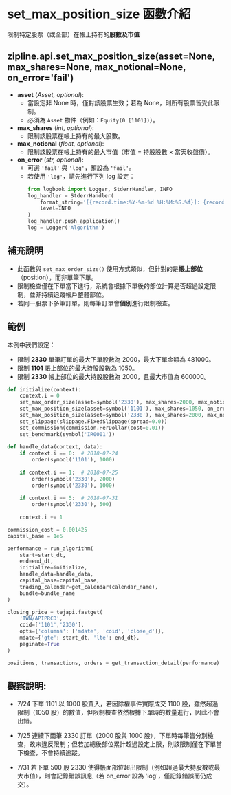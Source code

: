 # set_max_position_size 函數介紹

限制特定股票（或全部）在帳上持有的**股數及市值**

## zipline.api.set_max_position_size(asset=None, max_shares=None, max_notional=None, on_error='fail')

- **asset** (*Asset, optional*):
  - 當設定非 None 時，僅對該股票生效；若為 None，則所有股票皆受此限制。
  - 必須為 `Asset` 物件（例如：`Equity(0 [1101])`）。
- **max_shares** (*int, optional*):
  - 限制該股票在帳上持有的最大股數。
- **max_notional** (*float, optional*):
  - 限制該股票在帳上持有的最大市值（市值 = 持股股數 × 當天收盤價）。
- **on_error** (*str, optional*):
  - 可選 `'fail'` 與 `'log'`，預設為 `'fail'`。
  - 若使用 `'log'`，請先進行下列 log 設定：
    ```python
    from logbook import Logger, StderrHandler, INFO
    log_handler = StderrHandler(
        format_string='[{record.time:%Y-%m-%d %H:%M:%S.%f}]: {record.level_name}: {record.func_name}: {record.message}',
        level=INFO
    )
    log_handler.push_application()
    log = Logger('Algorithm')
    ```

## 補充說明

- 此函數與 `set_max_order_size()` 使用方式類似，但針對的是**帳上部位**（position），而非單筆下單。
- 限制檢查僅在下單當下進行，系統會根據下單後的部位計算是否超過設定限制，並非持續追蹤帳戶整體部位。
- 若同一股票下多筆訂單，則每筆訂單會**個別**進行限制檢查。

## 範例

本例中我們設定：
- 限制 **2330** 單筆訂單的最大下單股數為 2000，最大下單金額為 481000。
- 限制 **1101** 帳上部位的最大持股股數為 1050。
- 限制 **2330** 帳上部位的最大持股股數為 2000，且最大市值為 600000。

```python
def initialize(context):
    context.i = 0
    set_max_order_size(asset=symbol('2330'), max_shares=2000, max_notional=481000, on_error='log')
    set_max_position_size(asset=symbol('1101'), max_shares=1050, on_error='log')
    set_max_position_size(asset=symbol('2330'), max_shares=2000, max_notional=600000, on_error='log')
    set_slippage(slippage.FixedSlippage(spread=0.0))
    set_commission(commission.PerDollar(cost=0.01))
    set_benchmark(symbol('IR0001'))
    
def handle_data(context, data):
    if context.i == 0:  # 2018-07-24
        order(symbol('1101'), 1000)
        
    if context.i == 1:  # 2018-07-25
        order(symbol('2330'), 2000)
        order(symbol('2330'), 1000)
        
    if context.i == 5:  # 2018-07-31
        order(symbol('2330'), 500)
        
    context.i += 1

commission_cost = 0.001425
capital_base = 1e6

performance = run_algorithm(
    start=start_dt,
    end=end_dt,
    initialize=initialize,
    handle_data=handle_data,
    capital_base=capital_base,
    trading_calendar=get_calendar(calendar_name),
    bundle=bundle_name
)

closing_price = tejapi.fastget(
    'TWN/APIPRCD',
    coid=['1101','2330'],
    opts={'columns': ['mdate', 'coid', 'close_d']},
    mdate={'gte': start_dt, 'lte': end_dt},
    paginate=True
)

positions, transactions, orders = get_transaction_detail(performance)
```

## 觀察說明:

- 7/24 下單 1101 以 1000 股買入，若因除權事件實際成交 1100 股，雖然超過限制（1050 股）的數值，但限制檢查依然根據下單時的數量進行，因此不會出錯。

- 7/25 連續下兩筆 2330 訂單（2000 股與 1000 股），下單時每筆皆分別檢查，故未違反限制；但若加總後部位累計超過設定上限，則該限制僅在下單當下檢查，不會持續追蹤。

- 7/31 若下單 500 股 2330 使得帳面部位超出限制（例如超過最大持股數或最大市值），則會記錄錯誤訊息（若 on_error 設為 'log'，僅記錄錯誤而仍成交）。